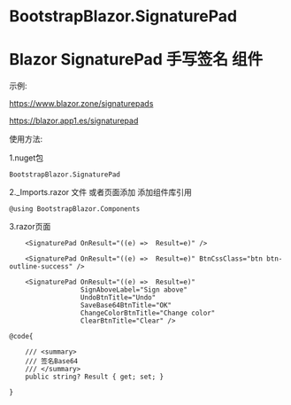 # BootstrapBlazor.SignaturePad

# Blazor SignaturePad 手写签名 组件

示例:

https://www.blazor.zone/signaturepads

https://blazor.app1.es/signaturepad

使用方法:

1.nuget包

```BootstrapBlazor.SignaturePad```

2._Imports.razor 文件 或者页面添加 添加组件库引用

```@using BootstrapBlazor.Components```


3.razor页面
```
    <SignaturePad OnResult="((e) =>  Result=e)" />
```
```
    <SignaturePad OnResult="((e) =>  Result=e)" BtnCssClass="btn btn-outline-success" />
```
```
    <SignaturePad OnResult="((e) =>  Result=e)"
                  SignAboveLabel="Sign above"
                  UndoBtnTitle="Undo"
                  SaveBase64BtnTitle="OK"
                  ChangeColorBtnTitle="Change color"
                  ClearBtnTitle="Clear" />
```

```
@code{

    /// <summary>
    /// 签名Base64
    /// </summary>
    public string? Result { get; set; }

}
```
